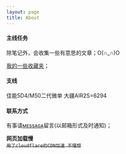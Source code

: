 ```yaml
---
layout: page
title: About
---
```

#### 主线任务
除笔记外，会收集一些有意思的文章；O(∩_∩)O

[我的一些收藏夹](/archives/2019-04-06/1)；
#### 支线
佳能5D4/M50二代微单
大疆AIR2S=6294
#### 联系方式
有事请[ᴍᴇssᴀɢᴀ](/message)留言(以邮箱形式及时通知)；

**网页加载慢**  
<del>`用了cloudflare的CDN加速 不理想`</del>

